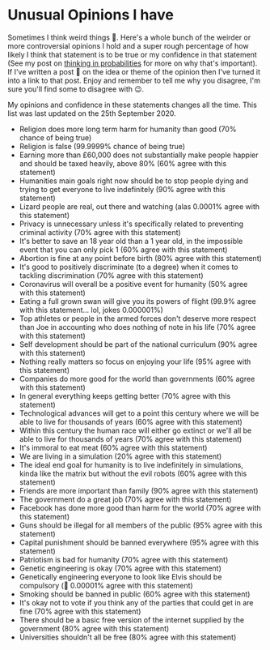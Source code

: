 # Unusual Opinions I have

Sometimes I think weird things 🤪. Here's a whole bunch of the weirder or more controversial opinions I hold and a super rough percentage of how likely I think that statement is to be true or my confidence in that statement (See my post on [thinking in probabilities](https://medium.com/lessons-by-charlie-jackson/how-thinking-in-probabilities-helps-you-make-better-decisions-c82e09bd183a) for more on why that's important). If I've written a post 📖 on the idea or theme of the opinion then I've turned it into a link to that post. Enjoy and remember to tell me why you disagree, I'm sure you'll find some to disagree with 😉.

My opinions and confidence in these statements changes all the time. This list was last updated on the 25th September 2020.

<!-- NOTE: Add in more ridiculous ones with low probability -->

- Religion does more long term harm for humanity than good (70% chance of being true)
- Religion is false (99.9999% chance of being true)
- Earning more than £60,000 does not substantially make people happier and should be taxed heavily, above 80% (60% agree with this statement)
- Humanities main goals right now should be to stop people dying and trying to get everyone to live indefinitely (90% agree with this statement)
- Lizard people are real, out there and watching (alas 0.0001% agree with this statement)
- Privacy is unnecessary unless it's specifically related to preventing criminal activity (70% agree with this statement)
- It's better to save an 18 year old than a 1 year old, in the impossible event that you can only pick 1 (60% agree with this statement)
- Abortion is fine at any point before birth (80% agree with this statement)
- It's good to positively discriminate (to a degree) when it comes to tackling discrimination (70% agree with this statement)
- Coronavirus will overall be a positive event for humanity (50% agree with this statement)
- Eating a full grown swan will give you its powers of flight (99.9% agree with this statement... lol, jokes 0.000001%)
- Top athletes or people in the armed forces don't deserve more respect than Joe in accounting who does nothing of note in his life (70% agree with this statement)
- Self development should be part of the national curriculum (90% agree with this statement)
- Nothing really matters so focus on enjoying your life (95% agree with this statement)
- Companies do more good for the world than governments (60% agree with this statement)
- In general everything keeps getting better (70% agree with this statement)
- Technological advances will get to a point this century where we will be able to live for thousands of years (60% agree with this statement)
- Within this century the human race will either go extinct or we'll all be able to live for thousands of years (70% agree with this statement)
- It's immoral to eat meat (60% agree with this statement)
- We are living in a simulation (20% agree with this statement)
- The ideal end goal for humanity is to live indefinitely in simulations, kinda like the matrix but without the evil robots (60% agree with this statement)
- Friends are more important than family (90% agree with this statement)
- The government do a great job (70% agree with this statement)
- Facebook has done more good than harm for the world (70% agree with this statement)
- Guns should be illegal for all members of the public (95% agree with this statement)
- Capital punishment should be banned everywhere (95% agree with this statement)
- Patriotism is bad for humanity (70% agree with this statement)
- Genetic engineering is okay (70% agree with this statement)
- Genetically engineering everyone to look like Elvis should be compulsory (🕺 0.00001% agree with this statement)
- Smoking should be banned in public (60% agree with this statement)
- It's okay not to vote if you think any of the parties that could get in are fine (70% agree with this statement)
- There should be a basic free version of the internet supplied by the government (80% agree with this statement)
- Universities shouldn't all be free (80% agree with this statement)
